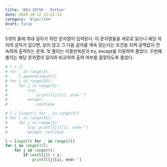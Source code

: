 ```yaml
---
title: 'BOJ-10798 - Python'
date: 2020-10-12 12:21:13
category: 'Algorithm'
draft: false
---
```

5개의 줄에 최대 길이가 15인 문자열이 입력된다. 이 문자열들을 세로로 읽으나 해당 자리의 글자가 없으면, 읽지 않고 그 다음 글자를 계속 읽는다는 조건을 지켜 공백없이 연속하여 출력하는 문제. 첫 풀이는 이중반복문과 try, except를 이용하여 풀었다. 두번째 풀이는 해당 문자열의 길이와 비교하여 출력 여부를 결정하도록 풀었다.
```python
# l = []
# for _ in range(5):
#     l.append(input())
# for i in range(15):
#     for j in range(5):
#         try:
#             print(l[j][i], end='')
#         except:
#             continue

# l = [input() for _ in range(5)]
# for i in range(15):
#     for j in range(5):
#         try: print(l[j][i], end='')
#         except: continue

l = [input() for _ in range(5)]
for i in range(15):
    for j in range(5):
        if len(l[j]) > i:
            print(l[j][i], end='')

```